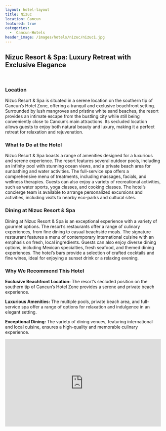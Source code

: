 ```yaml
---
layout: hotel-layout
title: Nizuc
location: Cancun
featured: true
categories:
  -  Cancun-Hotels
header_image: /images/hotels/nizuc/nizuc1.jpg
---
```

## Nizuc Resort & Spa: Luxury Retreat with Exclusive Elegance

&nbsp;

### Location
Nizuc Resort & Spa is situated in a serene location on the southern tip of Cancun’s Hotel Zone, offering a tranquil and exclusive beachfront setting. Surrounded by lush mangroves and pristine white sand beaches, the resort provides an intimate escape from the bustling city while still being conveniently close to Cancun’s main attractions. Its secluded location allows guests to enjoy both natural beauty and luxury, making it a perfect retreat for relaxation and rejuvenation.

### What to Do at the Hotel
Nizuc Resort & Spa boasts a range of amenities designed for a luxurious and serene experience. The resort features several outdoor pools, including an infinity pool with stunning ocean views, and a private beach area for sunbathing and water activities. The full-service spa offers a comprehensive menu of treatments, including massages, facials, and wellness therapies. Guests can also enjoy a variety of recreational activities, such as water sports, yoga classes, and cooking classes. The hotel’s concierge team is available to arrange personalized excursions and activities, including visits to nearby eco-parks and cultural sites.

### Dining at Nizuc Resort & Spa
Dining at Nizuc Resort & Spa is an exceptional experience with a variety of gourmet options. The resort’s restaurants offer a range of culinary experiences, from fine dining to casual beachside meals. The signature restaurant features a menu of contemporary international cuisine with an emphasis on fresh, local ingredients. Guests can also enjoy diverse dining options, including Mexican specialties, fresh seafood, and themed dining experiences. The hotel’s bars provide a selection of crafted cocktails and fine wines, ideal for enjoying a sunset drink or a relaxing evening.

### Why We Recommend This Hotel
**Exclusive Beachfront Location:** The resort’s secluded position on the southern tip of Cancun’s Hotel Zone provides a serene and private beach experience.&nbsp;

**Luxurious Amenities:** The multiple pools, private beach area, and full-service spa offer a range of options for relaxation and indulgence in an elegant setting.&nbsp;

**Exceptional Dining:** The variety of dining venues, featuring international and local cuisine, ensures a high-quality and memorable culinary experience.&nbsp;


<style>.embed-container { position: relative; padding-bottom: 56.25%; height: 0; overflow: hidden; max-width: 100%; } .embed-container iframe, .embed-container object, .embed-container embed { position: absolute; top: 0; left: 0; width: 100%; height: 100%; }</style><div class='embed-container'><iframe src='https://www.youtube.com/embed/7AU9v6SG-ns' frameborder='0' allowfullscreen></iframe></div>